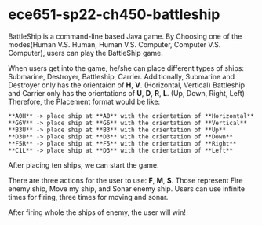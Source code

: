 # ece651-sp22-ch450-battleship

BattleShip is a command-line based Java game.
By Choosing one of the modes(Human V.S. Human, Human V.S. Computer, Computer V.S. Computer), users can play the BattleShip game.

When users get into the game, he/she can place different types of ships: Submarine, Destroyer, Battleship, Carrier.
Additionally, Submarine and Destroyer only has the orientaion of **H**, **V**. (Horizontal, Vertical)
Battleship and Carrier only has the orientations of **U**, **D**, **R**, **L**. (Up, Down, Right, Left)
Therefore, the Placement format would be like: 
```
**A0H** -> place ship at **A0** with the orientation of **Horizontal**
**G6V** -> place ship at **G6** with the orientation of **Vertical**
**B3U** -> place ship at **B3** with the orientation of **Up**
**D3D** -> place ship at **D3** with the orientation of **Down**
**F5R** -> place ship at **F5** with the orientation of **Right**
**C1L** -> place ship at **D3** with the orientation of **Left**
```



After placing ten ships, we can start the game.

There are three actions for the user to use: **F**, **M**, **S**. Those represent Fire enemy ship, Move my ship, and Sonar enemy ship.
Users can use infinite times for firing, three times for moving and sonar.

After firing whole the ships of enemy, the user will win!

